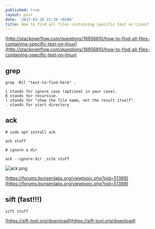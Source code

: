 ```yaml
---
published: true
layout: post
date: '2017-03-26 21:30 +0200'
title: How to find all files containing specific text on Linux?
---
```

[http://stackoverflow.com/questions/16956810/how-to-find-all-files-containing-specific-text-on-linux](http://stackoverflow.com/questions/16956810/how-to-find-all-files-containing-specific-text-on-linux)

## grep

    grep -Ril "text-to-find-here" .

    i stands for ignore case (optional in your case).
    R stands for recursive.
    l stands for "show the file name, not the result itself".
    . stands for start directory
    
## ack

    # sudo apt install ack
    
    ack stuff
    
    # ignore a dir
    
    ack --ignore-dir _site stuff
    
![ack.png]({{site.baseurl}}/media/ack.png)

[https://forums.bunsenlabs.org/viewtopic.php?pid=51389](https://forums.bunsenlabs.org/viewtopic.php?pid=51389)

## sift (fast!!!)

    sift stuff
    
[https://sift-tool.org/download](https://sift-tool.org/download)
